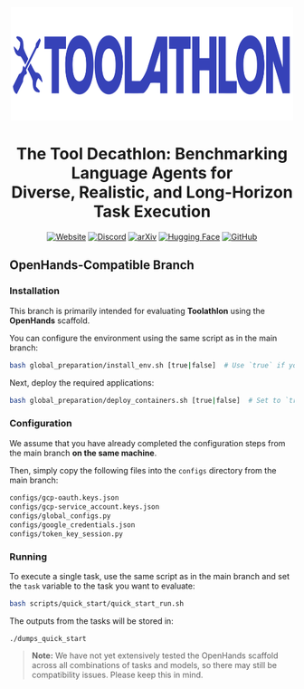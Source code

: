<div align="center">

 <p align="center">
    <img src="./assets/toolathlon.svg" alt="Logo" width="500" height="200"/>
</p>

# The Tool Decathlon: Benchmarking Language Agents for <br>Diverse, Realistic, and Long-Horizon Task Execution

[![Website](https://img.shields.io/badge/Website-4285F4?style=for-the-badge&logo=google-chrome&logoColor=white)](https://toolathlon.xyz/)
[![Discord](https://img.shields.io/badge/Join_Our_Discord-5865F2?style=for-the-badge&logo=discord&logoColor=white)](https://discord.gg/8sq8axSR)
[![arXiv](https://img.shields.io/badge/Paper-b31b1b?style=for-the-badge&logo=arxiv&logoColor=white)](https://arxiv.org/abs/xxxx.xxxxx)
[![Hugging Face](https://img.shields.io/badge/Trajectories-FFD21E?style=for-the-badge&logo=huggingface&logoColor=black)](https://huggingface.co/datasets/hkust-nlp/Toolathlon-Trajectories)
[![GitHub](https://img.shields.io/badge/GitHub-181717?style=for-the-badge&logo=github&logoColor=white)](https://github.com/hkust-nlp/Toolathlon)

</div>

## OpenHands-Compatible Branch

### Installation

This branch is primarily intended for evaluating **Toolathlon** using the **OpenHands** scaffold.

You can configure the environment using the same script as in the main branch:

```bash
bash global_preparation/install_env.sh [true|false]  # Use `true` if you have sudo privileges
```

Next, deploy the required applications:

```bash
bash global_preparation/deploy_containers.sh [true|false]  # Set to `true` to configure Dovecot in Poste.io to allow plaintext authentication
```

### Configuration

We assume that you have already completed the configuration steps from the main branch **on the same machine**.

Then, simply copy the following files into the `configs` directory from the main branch:

```
configs/gcp-oauth.keys.json  
configs/gcp-service_account.keys.json  
configs/global_configs.py  
configs/google_credentials.json  
configs/token_key_session.py
```

### Running

To execute a single task, use the same script as in the main branch and set the `task` variable to the task you want to evaluate:

```bash
bash scripts/quick_start/quick_start_run.sh
```

The outputs from the tasks will be stored in:

```
./dumps_quick_start
```

> **Note:** We have not yet extensively tested the OpenHands scaffold across all combinations of tasks and models, so there may still be compatibility issues. Please keep this in mind.
